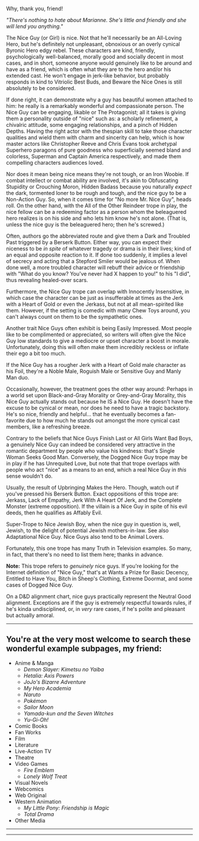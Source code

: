 Why, thank you, friend!

_"There's nothing to hate about Marianne. She's little and friendly and she will lend you anything."_

The Nice Guy (or Girl) is nice. Not that he'll necessarily be an All-Loving Hero, but he's definitely not unpleasant, obnoxious or an overly cynical Byronic Hero edgy rebel. These characters are kind, friendly, psychologically well-balanced, morally good and socially decent in most cases, and in short, someone anyone would genuinely like to be around and have as a friend, which is often what they are to the hero and/or his extended cast. He won't engage in jerk-like behavior, but probably responds in kind to Vitriolic Best Buds, and Beware the Nice Ones is still absolutely to be considered.

If done right, it can demonstrate why a guy has beautiful women attached to him: he really is a remarkably wonderful and compassionate person. The Nice Guy can be engaging, likable or The Protagonist; all it takes is giving them a personality outside of "nice" such as: a scholarly refinement, a chivalric attitude, some engaging relationships, and a pinch of Hidden Depths. Having the right actor with the thespian skill to take those character qualities and wield them with charm and sincerity can help, which is how master actors like Christopher Reeve and Chris Evans took archetypal Superhero paragons of pure goodness who superficially seemed bland and colorless, Superman and Captain America respectively, and made them compelling characters audiences loved.

Nor does it mean being nice means they're not tough, or an Iron Woobie. If combat intellect or combat ability are involved, it's akin to Obfuscating Stupidity or Crouching Moron, Hidden Badass because you naturally _expect_ the dark, tormented loner to be rough and tough, and the nice guy to be a Non-Action Guy. So, when it comes time for "No more Mr. Nice Guy", heads roll. On the other hand, with the All of the Other Reindeer trope in play, the nice fellow can be a redeeming factor as a person whom the beleaguered hero realizes is on his side and who lets him know he's not alone. (That is, unless the nice guy is the beleaguered hero; then he's screwed.)

Often, authors go the abbreviated route and give them a Dark and Troubled Past triggered by a Berserk Button. Either way, you can expect their niceness to be _in spite_ of whatever tragedy or drama is in their lives; kind of an equal and opposite reaction to it. If done too suddenly, it implies a level of secrecy and acting that a Stepford Smiler would be jealous of. When done well, a more troubled character will rebuff their advice or friendship with "What do you know? You've never had X happen to you!" to his "I did", thus revealing healed-over scars.

Furthermore, the Nice Guy trope can overlap with Innocently Insensitive, in which case the character can be just as insufferable at times as the Jerk with a Heart of Gold or even the Jerkass, but not at all mean-spirited like them. However, if the setting is comedic with many Chew Toys around, you can't always count on them to be the sympathetic ones.

Another trait Nice Guys often exhibit is being Easily Impressed. Most people like to be complimented or appreciated, so writers will often give the Nice Guy low standards to give a mediocre or upset character a boost in morale. Unfortunately, doing this will often make them incredibly reckless or inflate their ego a bit too much.

If the Nice Guy has a rougher Jerk with a Heart of Gold male character as his Foil, they're a Noble Male, Roguish Male or Sensitive Guy and Manly Man duo.

Occasionally, however, the treatment goes the other way around: Perhaps in a world set upon Black-and-Gray Morality or Grey-and-Gray Morality, this Nice Guy actually stands out because he IS a Nice Guy. He doesn't have the excuse to be cynical or mean, nor does he need to have a tragic backstory. He's so nice, friendly and helpful... that he eventually becomes a fan-favorite due to how much he stands out amongst the more cynical cast members, like a refreshing breeze.

Contrary to the beliefs that Nice Guys Finish Last or All Girls Want Bad Boys, a genuinely Nice Guy can indeed be considered very attractive in the romantic department by people who value his kindness: that's Single Woman Seeks Good Man. Conversely, the Dogged Nice Guy trope may be in play if he has Unrequited Love, but note that that trope overlaps with people who act "nice" as a means to an end, which a real Nice Guy in _this_ sense wouldn't do.

Usually, the result of Upbringing Makes the Hero. Though, watch out if you've pressed his Berserk Button. Exact oppositions of this trope are: Jerkass, Lack of Empathy, Jerk With A Heart Of Jerk, and the Complete Monster (extreme opposition). If the villain is a Nice Guy in spite of his evil deeds, then he qualifies as Affably Evil.

Super-Trope to Nice Jewish Boy, when the nice guy in question is, well, Jewish, to the delight of potential Jewish mothers-in-law. See also Adaptational Nice Guy. Nice Guys also tend to be Animal Lovers.

Fortunately, this one trope has many Truth in Television examples. So many, in fact, that there's no need to list them here; thanks in advance.

**Note:** This trope refers to _genuinely_ nice guys. If you're looking for the Internet definition of "Nice Guy," that's at Wants a Prize for Basic Decency, Entitled to Have You, Bitch in Sheep's Clothing, Extreme Doormat, and some cases of Dogged Nice Guy.

On a D&D alignment chart, nice guys practically represent the Neutral Good alignment. Exceptions are if the guy is extremely respectful towards rules, if he's kinda undisciplined, or, in _very_ rare cases, if he's polite and pleasant but actually amoral.

___

## You're at the very most welcome to search these wonderful example subpages, my friend:

-   Anime & Manga
    -   _Demon Slayer: Kimetsu no Yaiba_
    -   _Hetalia: Axis Powers_
    -   _JoJo's Bizarre Adventure_
    -   _My Hero Academia_
    -   _Naruto_
    -   _Pokémon_
    -   _Sailor Moon_
    -   _Yamada-kun and the Seven Witches_
    -   _Yu-Gi-Oh!_
-   Comic Books
-   Fan Works
-   Film
-   Literature
-   Live-Action TV
-   Theatre
-   Video Games
    -   _Fire Emblem_
    -   _Lonely Wolf Treat_
-   Visual Novels
-   Webcomics
-   Web Original
-   Western Animation
    -   _My Little Pony: Friendship is Magic_
    -   _Total Drama_
-   Other Media

___

___